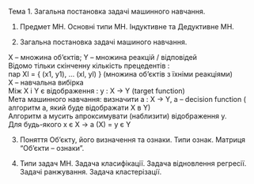 Тема 1. Загальна постановка задачі машинного  навчання.
1.	Предмет МН. Основні типи МН. Індуктивне та Дедуктивне МН.

2.	Загальна постановка задачі машиного   навчання.

X – множина об’єктів; Y – множина реакцій / відповідей\
Відомо тільки скінченну кількість прецедентів : \
пар Xl = { (x1, y1), … (xl, yl) } (множина об’єктів з їхніми реакціями)\
X – навчальна вибірка\
Між X і Y є відображення : y : X -> Y (target function)\
Мета машинного навчання: визначити a : X -> Y, a – decision function ( алгоритм а, який буде відображати X в Y)\
Алгоритм а мусить апроксимувати (наблизити) відображення y.\
Для будь-якого x є X -> a (X) = y є Y

3.	Поняття Об’єкту, його визначення та ознаки. Типи ознак. Матриця “Об’єкти – ознаки”.

4.	Типи задач МН. Задача класифікації. Задача відновлення регресії. Задачі ранжування. Задача кластерізації.